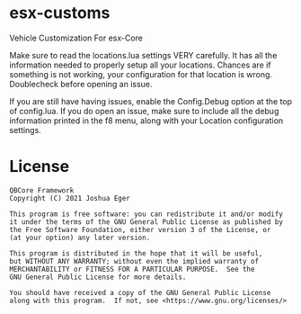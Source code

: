 # esx-customs
Vehicle Customization For esx-Core

Make sure to read the locations.lua settings VERY carefully. It has all the information needed to properly setup all your locations. Chances are if something is not working, your configuration for that location is wrong. Doublecheck before opening an issue.

If you are still have having issues, enable the Config.Debug option at the top of config.lua. If you do open an issue, make sure to include all the debug information printed in the f8 menu, along with your Location configuration settings.

# License

    QBCore Framework
    Copyright (C) 2021 Joshua Eger

    This program is free software: you can redistribute it and/or modify
    it under the terms of the GNU General Public License as published by
    the Free Software Foundation, either version 3 of the License, or
    (at your option) any later version.

    This program is distributed in the hope that it will be useful,
    but WITHOUT ANY WARRANTY; without even the implied warranty of
    MERCHANTABILITY or FITNESS FOR A PARTICULAR PURPOSE.  See the
    GNU General Public License for more details.

    You should have received a copy of the GNU General Public License
    along with this program.  If not, see <https://www.gnu.org/licenses/>

